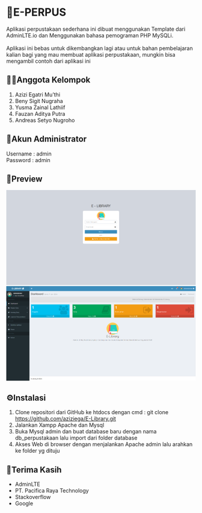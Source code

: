 # 📕E-PERPUS
 Aplikasi perpustakaan sederhana ini dibuat menggunakan Template dari AdminLTE.io dan Menggunakan bahasa pemograman PHP MySQLi. <br> <br>
 Aplikasi ini bebas untuk dikembangkan lagi atau untuk bahan pembelajaran kalian bagi yang mau membuat aplikasi perpustakaan, mungkin bisa mengambil contoh dari aplikasi ini

## 👷‍♂️Anggota Kelompok

1. Azizi Egatri Mu’thi
2. Beny Sigit Nugraha
3. Yusma Zainal Lathiif
4. Fauzan Aditya Putra
5. Andreas Setyo Nugroho
   
## 👦Akun Administrator
Username : admin
<br>
Password : admin

## 👀Preview
![alert](assets/sc/Login.png)
![alert](assets/sc/Admin.png)

## ⚙Instalasi

1. Clone repositori dari GitHub ke htdocs dengan cmd : git clone https://github.com/aziziega/E-Library.git
2. Jalankan Xampp Apache dan Mysql
3. Buka Mysql admin dan buat database baru dengan nama db_perpustakaan lalu import dari folder database
4. Akses Web di browser dengan menjalankan Apache admin lalu arahkan ke folder yg dituju

## 🤲Terima Kasih
<ul>
    <li> AdminLTE </li>
    <li> PT. Pacifica Raya Technology </li>
    <li> Stackoverflow </li>
    <li> Google </li>
</ul>

